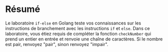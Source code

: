 # Résumé

Le laboratoire `if-else` en Golang teste vos connaissances sur les instructions de branchement avec les instructions `if` et `else`. Dans ce laboratoire, vous étiez requis de compléter la fonction `checkNumber` qui prend un entier en entrée et renvoie une chaîne de caractères. Si le nombre est pair, renvoyez "pair", sinon renvoyez "impair".
